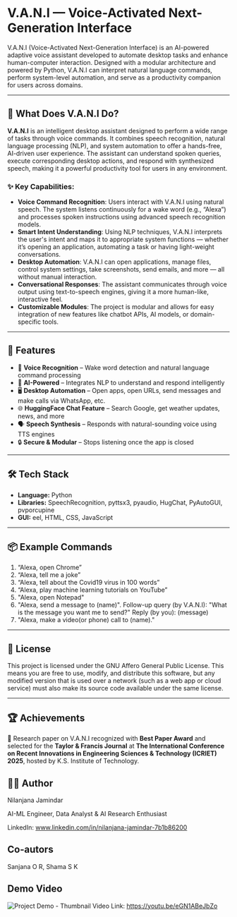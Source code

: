 # V.A.N.I — Voice-Activated Next-Generation Interface

V.A.N.I (Voice-Activated Next-Generation Interface) is an AI-powered adaptive voice assistant developed to automate desktop tasks and enhance human-computer interaction. Designed with a modular architecture and powered by Python, V.A.N.I can interpret natural language commands, perform system-level automation, and serve as a productivity companion for users across domains.

---

## 🧠 What Does V.A.N.I Do?

**V.A.N.I** is an intelligent desktop assistant designed to perform a wide range of tasks through voice commands. It combines speech recognition, natural language processing (NLP), and system automation to offer a hands-free, AI-driven user experience. The assistant can understand spoken queries, execute corresponding desktop actions, and respond with synthesized speech, making it a powerful productivity tool for users in any environment.

### ✨ Key Capabilities:

- **Voice Command Recognition**: Users interact with V.A.N.I using natural speech. The system listens continuously for a wake word (e.g., “Alexa”) and processes spoken instructions using advanced speech recognition models.  
- **Smart Intent Understanding**: Using NLP techniques, V.A.N.I interprets the user's intent and maps it to appropriate system functions — whether it’s opening an application, automating a task or having light-weight conversations.  
- **Desktop Automation**: V.A.N.I can open applications, manage files, control system settings, take screenshots, send emails, and more — all without manual interaction.    
- **Conversational Responses**: The assistant communicates through voice output using text-to-speech engines, giving it a more human-like, interactive feel.  
- **Customizable Modules**: The project is modular and allows for easy integration of new features like chatbot APIs, AI models, or domain-specific tools.  

---

## 🚀 Features

- 🎤 **Voice Recognition** – Wake word detection and natural language command processing  
- 🧠 **AI-Powered** – Integrates NLP to understand and respond intelligently  
- 🖥️ **Desktop Automation** – Open apps, open URLs, send messages and make calls via WhatsApp, etc.  
- 🌐 **HuggingFace Chat Feature** – Search Google, get weather updates, news, and more  
- 🗣️ **Speech Synthesis** – Responds with natural-sounding voice using TTS engines  
- 🔒 **Secure & Modular** – Stops listening once the app is closed

---

## 🛠️ Tech Stack

- **Language:** Python  
- **Libraries:** SpeechRecognition, pyttsx3, pyaudio, HugChat, PyAutoGUI, pvporcupine  
- **GUI:** eel, HTML, CSS, JavaScript

---

## 📦 Example Commands
1. “Alexa, open Chrome”
2. “Alexa, tell me a joke”
3. “Alexa, tell about the Covid19 virus in 100 words”
4. “Alexa, play machine learning tutorials on YouTube”
5. "Alexa, open Notepad"
6. "Alexa, send a message to (name)". Follow-up query (by V.A.N.I): "What is the message you want me to send?" Reply (by you): (message)
7. "Alexa, make a video(or phone) call to (name)."

---

## 📜 License
This project is licensed under the GNU Affero General Public License. This means you are free to use, modify, and distribute this software, but any modified version that is used over a network (such as a web app or cloud service) must also make its source code available under the same license.

---

## 🏆 Achievements
🏅 Research paper on V.A.N.I recognized with **Best Paper Award** and selected for the **Taylor & Francis Journal** at **The International Conference on Recent Innovations in Engineering Sciences & Technology (ICRIET) 2025**, hosted by K.S. Institute of Technology.



## 👩‍💻 Author
Nilanjana Jamindar

AI-ML Engineer, Data Analyst & AI Research Enthusiast

LinkedIn: www.linkedin.com/in/nilanjana-jamindar-7b1b86200

## Co-autors
Sanjana O R, Shama S K

## Demo Video
![Project Demo - Thumbnail](https://github.com/user-attachments/assets/df8a9d31-6fea-448f-b505-14e98f83bd8b)
Video Link: https://youtu.be/eGN1ABeJbZo
